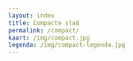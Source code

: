 ```yaml
---
layout: index
title: Compacte stad
permalink: /compact/
kaart: /img/compact.jpg
legenda: /img/compact-legenda.jpg
---
```


